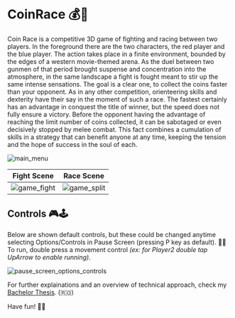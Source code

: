 # CoinRace 💰🏃

Coin Race is a competitive 3D game of fighting and racing between two players. In the foreground
there are the two characters, the red player and the blue player. The action takes place
in a finite environment, bounded by the edges of a western movie-themed arena. 
As the duel between two gunmen of that period brought suspense and concentration into the atmosphere,
in the same landscape a fight is fought meant to stir up the same intense sensations. 
The goal is a clear one, to collect the coins faster than your opponent.
As in any other competition, orienteering skills and dexterity have their say in
the moment of such a race. The fastest certainly has an advantage in conquest
the title of winner, but the speed does not fully ensure a victory. Before the opponent
having the advantage of reaching the limit number of coins collected, it can be
sabotaged or even decisively stopped by melee combat. This fact combines a cumulation of
skills in a strategy that can benefit anyone at any time, keeping the tension
and the hope of success in the soul of each.

![main_menu](https://user-images.githubusercontent.com/50520077/179146079-30bab481-c885-44bf-a9bf-3e4ddde7772e.png)

Fight Scene                |  Race Scene
:-------------------------:|:-------------------------:
![game_fight](https://user-images.githubusercontent.com/50520077/179146323-a8d93279-b588-4673-a225-23c80cbed49a.png)  |  ![game_split](https://user-images.githubusercontent.com/50520077/179146327-614efe67-a354-40b2-80ea-cf795d76193d.png)


## Controls 🎮🕹️

Below are shown default controls, but these could be changed anytime selecting Options/Controls in Pause Screen (pressing P key as default). 
🏃‍♂️ To run, double press a movement control *(ex: for Player2 double tap UpArrow to enable running).*

![pause_screen_options_controls](https://user-images.githubusercontent.com/50520077/179146582-261e84a1-5c4a-4c71-8600-fe787654bbf3.png)

For further explainations and an overview of technical approach, check my [Bachelor Thesis](https://github.com/Seras3/CoinRace/files/9117659/AAC_8.pdf). (🇷🇴)


Have fun! 🥂😎
